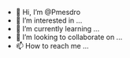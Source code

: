 - 👋 Hi, I’m @Pmesdro
- 👀 I’m interested in ...
- 🌱 I’m currently learning ...
- 💞️ I’m looking to collaborate on ...
- 📫 How to reach me ...

<!---
Pmesdro/Pmesdro is a ✨ special ✨ repository because its `README.md` (this file) appears on your GitHub profile.
You can click the Preview link to take a look at your changes.
--->
